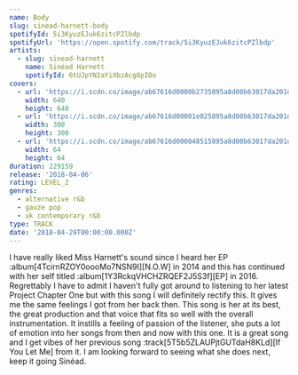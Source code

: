 ```yaml
---
name: Body
slug: sinead-harnett-body
spotifyId: 5i3KyuzEJuk6zitcPZlbdp
spotifyUrl: 'https://open.spotify.com/track/5i3KyuzEJuk6zitcPZlbdp'
artists:
  - slug: sinead-harnett
    name: Sinéad Harnett
    spotifyId: 6tUJpYN2aYiXbzAcg0pIOo
covers:
  - url: 'https://i.scdn.co/image/ab67616d0000b2735895a8d00b63017da201d85c'
    width: 640
    height: 640
  - url: 'https://i.scdn.co/image/ab67616d00001e025895a8d00b63017da201d85c'
    width: 300
    height: 300
  - url: 'https://i.scdn.co/image/ab67616d000048515895a8d00b63017da201d85c'
    width: 64
    height: 64
duration: 229159
release: '2018-04-06'
rating: LEVEL_2
genres:
  - alternative r&b
  - gauze pop
  - uk contemporary r&b
type: TRACK
date: '2018-04-29T00:00:00.000Z'
---
```

I have really liked Miss Harnett's sound since I heard her EP :album[4TcirnRZOY0oooMo7NSN9I][N.O.W]
in 2014 and this has continued with her self titled :album[1Y3RckqVHCHZRQEF2J5S3f][EP] in 2016.
Regrettably I have to admit I haven't fully got around to listening to her latest Project Chapter
One but with this song I will definitely rectify this. It gives me the same feelings I got from
her back then. This song is her at its best, the great production and that voice that fits
so well with the overall instrumentation. It instills a feeling of passion of the listener,
she puts a lot of emotion into her songs from then and now with this one. It is a great song
and I get vibes of her previous song :track[5T5b5ZLAUPjtGUTdaH8KLd][If You Let Me] from it.
I am looking forward to seeing what she does next, keep it going Sinéad.
